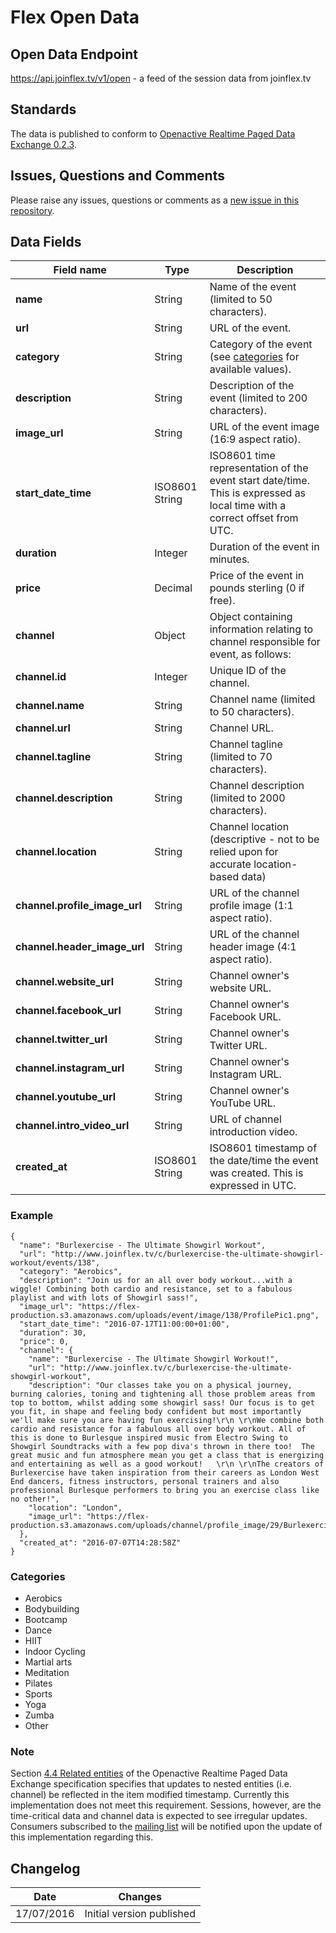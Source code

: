 # Flex Open Data

## Open Data Endpoint
https://api.joinflex.tv/v1/open - a feed of the session data from joinflex.tv

## Standards
The data is published to conform to [Openactive Realtime Paged Data Exchange 0.2.3](https://www.openactive.io/realtime-paged-data-exchange/0.2.3/).

## Issues, Questions and Comments
Please raise any issues, questions or comments as a [new issue in this repository](https://github.com/flex-tv/opendata/issues).

## Data Fields

| Field name | Type | Description |
|---|---|---|
| **name** | String | Name of the event (limited to 50 characters). |
| **url** | String | URL of the event. |
| **category** | String | Category of the event (see [categories](#categories) for available values). |
| **description** | String | Description of the event (limited to 200 characters). |
| **image_url** | String | URL of the event image (16:9 aspect ratio). |
| **start_date_time** | ISO8601 String | ISO8601 time representation of the event start date/time. This is expressed as local time with a correct offset from UTC. |
| **duration** | Integer | Duration of the event in minutes. |
| **price** | Decimal | Price of the event in pounds sterling (0 if free). |
| **channel** | Object | 	Object containing information relating to channel responsible for event, as follows: |
| **channel.id** | Integer | Unique ID of the channel. |
| **channel.name** | String | Channel name (limited to 50 characters). |
| **channel.url** | String | 	Channel URL. |
| **channel.tagline** | String | Channel tagline (limited to 70 characters). |
| **channel.description** | String | Channel description (limited to 2000 characters). |
| **channel.location** | String | Channel location (descriptive - not to be relied upon for accurate location-based data) |
| **channel.profile_image_url** | String | URL of the channel profile image (1:1 aspect ratio). |
| **channel.header_image_url** | String | URL of the channel header image (4:1 aspect ratio). |
| **channel.website_url** | String | Channel owner's website URL. |
| **channel.facebook_url** | String | Channel owner's Facebook URL. |
| **channel.twitter_url** | String | Channel owner's Twitter URL. |
| **channel.instagram_url** | String | Channel owner's Instagram URL. |
| **channel.youtube_url** | String | Channel owner's YouTube URL. |
| **channel.intro_video_url** | String | URL of channel introduction video. |
| **created_at** | ISO8601 String | 	ISO8601 timestamp of the date/time the event was created. This is expressed in UTC. |

### Example

```
{
  "name": "Burlexercise - The Ultimate Showgirl Workout",
  "url": "http://www.joinflex.tv/c/burlexercise-the-ultimate-showgirl-workout/events/138",
  "category": "Aerobics",
  "description": "Join us for an all over body workout...with a wiggle! Combining both cardio and resistance, set to a fabulous playlist and with lots of Showgirl sass!",
  "image_url": "https://flex-production.s3.amazonaws.com/uploads/event/image/138/ProfilePic1.png",
  "start_date_time": "2016-07-17T11:00:00+01:00",
  "duration": 30,
  "price": 0,
  "channel": {
    "name": "Burlexercise - The Ultimate Showgirl Workout!",
    "url": "http://www.joinflex.tv/c/burlexercise-the-ultimate-showgirl-workout",
    "description": "Our classes take you on a physical journey, burning calories, toning and tightening all those problem areas from top to bottom, whilst adding some showgirl sass! Our focus is to get you fit, in shape and feeling body confident but most importantly we'll make sure you are having fun exercising!\r\n \r\nWe combine both cardio and resistance for a fabulous all over body workout. All of this is done to Burlesque inspired music from Electro Swing to Showgirl Soundtracks with a few pop diva's thrown in there too!  The great music and fun atmosphere mean you get a class that is energizing and entertaining as well as a good workout!   \r\n \r\nThe creators of Burlexercise have taken inspiration from their careers as London West End dancers, fitness instructors, personal trainers and also professional Burlesque performers to bring you an exercise class like no other!",
    "location": "London",
    "image_url": "https://flex-production.s3.amazonaws.com/uploads/channel/profile_image/29/Burlexercise_tile.png"
  },
  "created_at": "2016-07-07T14:28:58Z"
}
```

### Categories

* Aerobics
* Bodybuilding
* Bootcamp
* Dance
* HIIT
* Indoor Cycling
* Martial arts
* Meditation
* Pilates
* Sports
* Yoga
* Zumba
* Other

### Note

Section [4.4 Related entities](https://www.openactive.io/realtime-paged-data-exchange/#related-entities) of the Openactive Realtime Paged Data Exchange specification specifies that updates to nested entities (i.e. channel) be reflected in the item modified timestamp. Currently this implementation does not meet this requirement. Sessions, however, are the time-critical data and channel data is expected to see irregular updates. Consumers subscribed to the [mailing list](http://data.joinflex.tv/) will be notified upon the update of this implementation regarding this.

## Changelog

| Date | Changes |
|---|---|
| 17/07/2016 | Initial version published |
